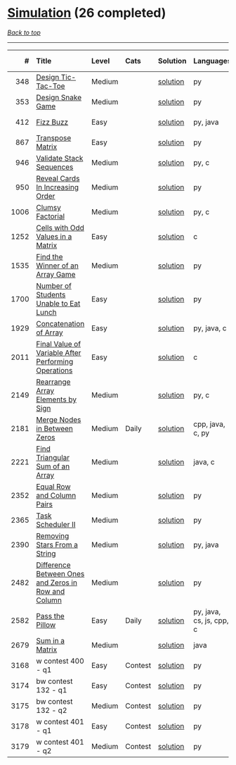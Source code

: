 # [Simulation](<https://leetcode.com/tag/Simulation/>) (26 completed)

*[Back to top](<../../README.md>)*

------

|    # | Title                                                                                                                                      | Level   | Cats    | Solution                                                                       | Languages                | Date Complete   |
|-----:|:-------------------------------------------------------------------------------------------------------------------------------------------|:--------|:--------|:-------------------------------------------------------------------------------|:-------------------------|:----------------|
|  348 | [Design Tic-Tac-Toe](<https://leetcode.com/problems/design-tic-tac-toe>)                                                                   | Medium  |         | [solution](<../_348. Design Tic-Tac-Toe.md>)                                   | py                       | Jul 04, 2024    |
|  353 | [Design Snake Game](<https://leetcode.com/problems/design-snake-game>)                                                                     | Medium  |         | [solution](<../_353. Design Snake Game.md>)                                    | py                       | Jun 28, 2024    |
|  412 | [Fizz Buzz](<https://leetcode.com/problems/fizz-buzz>)                                                                                     | Easy    |         | [solution](<../_412. Fizz Buzz.md>)                                            | py, java                 | Jun 02, 2024    |
|  867 | [Transpose Matrix](<https://leetcode.com/problems/transpose-matrix>)                                                                       | Easy    |         | [solution](<../_867. Transpose Matrix.md>)                                     | py                       | Jun 14, 2024    |
|  946 | [Validate Stack Sequences](<https://leetcode.com/problems/validate-stack-sequences>)                                                       | Medium  |         | [solution](<../_946. Validate Stack Sequences.md>)                             | py, c                    | Jun 11, 2024    |
|  950 | [Reveal Cards In Increasing Order](<https://leetcode.com/problems/reveal-cards-in-increasing-order>)                                       | Medium  |         | [solution](<../_950. Reveal Cards In Increasing Order.md>)                     | py                       | Jun 11, 2024    |
| 1006 | [Clumsy Factorial](<https://leetcode.com/problems/clumsy-factorial>)                                                                       | Medium  |         | [solution](<../_1006. Clumsy Factorial.md>)                                    | py, c                    | Jun 11, 2024    |
| 1252 | [Cells with Odd Values in a Matrix](<https://leetcode.com/problems/cells-with-odd-values-in-a-matrix>)                                     | Easy    |         | [solution](<../_1252. Cells with Odd Values in a Matrix.md>)                   | c                        | Jun 04, 2024    |
| 1535 | [Find the Winner of an Array Game](<https://leetcode.com/problems/find-the-winner-of-an-array-game>)                                       | Medium  |         | [solution](<../_1535. Find the Winner of an Array Game.md>)                    | py                       | Jun 08, 2024    |
| 1700 | [Number of Students Unable to Eat Lunch](<https://leetcode.com/problems/number-of-students-unable-to-eat-lunch>)                           | Easy    |         | [solution](<../_1700. Number of Students Unable to Eat Lunch.md>)              | py                       | Jun 01, 2024    |
| 1929 | [Concatenation of Array](<https://leetcode.com/problems/concatenation-of-array>)                                                           | Easy    |         | [solution](<../_1929. Concatenation of Array.md>)                              | py, java, c              | Jun 03, 2024    |
| 2011 | [Final Value of Variable After Performing Operations](<https://leetcode.com/problems/final-value-of-variable-after-performing-operations>) | Easy    |         | [solution](<../_2011. Final Value of Variable After Performing Operations.md>) | c                        | Jun 03, 2024    |
| 2149 | [Rearrange Array Elements by Sign](<https://leetcode.com/problems/rearrange-array-elements-by-sign>)                                       | Medium  |         | [solution](<../_2149. Rearrange Array Elements by Sign.md>)                    | py, c                    | Jun 09, 2024    |
| 2181 | [Merge Nodes in Between Zeros](<https://leetcode.com/problems/merge-nodes-in-between-zeros>)                                               | Medium  | Daily   | [solution](<../_2181. Merge Nodes in Between Zeros.md>)                        | cpp, java, c, py         | Jul 03, 2024    |
| 2221 | [Find Triangular Sum of an Array](<https://leetcode.com/problems/find-triangular-sum-of-an-array>)                                         | Medium  |         | [solution](<../_2221. Find Triangular Sum of an Array.md>)                     | java, c                  | Jun 26, 2024    |
| 2352 | [Equal Row and Column Pairs](<https://leetcode.com/problems/equal-row-and-column-pairs>)                                                   | Medium  |         | [solution](<../_2352. Equal Row and Column Pairs.md>)                          | py                       | Jun 26, 2024    |
| 2365 | [Task Scheduler II](<https://leetcode.com/problems/task-scheduler-ii>)                                                                     | Medium  |         | [solution](<../_2365. Task Scheduler II.md>)                                   | py                       | Jun 29, 2024    |
| 2390 | [Removing Stars From a String](<https://leetcode.com/problems/removing-stars-from-a-string>)                                               | Medium  |         | [solution](<../_2390. Removing Stars From a String.md>)                        | py, java                 | Jun 01, 2024    |
| 2482 | [Difference Between Ones and Zeros in Row and Column](<https://leetcode.com/problems/difference-between-ones-and-zeros-in-row-and-column>) | Medium  |         | [solution](<../_2482. Difference Between Ones and Zeros in Row and Column.md>) | py                       | Jun 07, 2024    |
| 2582 | [Pass the Pillow](<https://leetcode.com/problems/pass-the-pillow>)                                                                         | Easy    | Daily   | [solution](<../_2582. Pass the Pillow.md>)                                     | py, java, cs, js, cpp, c | Jul 05, 2024    |
| 2679 | [Sum in a Matrix](<https://leetcode.com/problems/sum-in-a-matrix>)                                                                         | Medium  |         | [solution](<../_2679. Sum in a Matrix.md>)                                     | java                     | May 22, 2024    |
| 3168 | w contest 400 - q1                                                                                                                         | Easy    | Contest | [solution](<../_3168. w contest 400 - q.md>)                                   | py                       | Jun 01, 2024    |
| 3174 | bw contest 132 - q1                                                                                                                        | Easy    | Contest | [solution](<../_3174. bw contest 132 - q.md>)                                  | py                       | Jun 08, 2024    |
| 3175 | bw contest 132 - q2                                                                                                                        | Medium  | Contest | [solution](<../_3175. bw contest 132 - q.md>)                                  | py                       | Jun 08, 2024    |
| 3178 | w contest 401 - q1                                                                                                                         | Easy    | Contest | [solution](<../_3178. w contest 401 - q.md>)                                   | py                       | Jun 08, 2024    |
| 3179 | w contest 401 - q2                                                                                                                         | Medium  | Contest | [solution](<../_3179. w contest 401 - q.md>)                                   | py                       | Jun 08, 2024    |